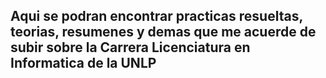 ## Aqui se podran encontrar practicas resueltas, teorias, resumenes y demas que me acuerde de subir sobre la Carrera Licenciatura en Informatica de la UNLP

